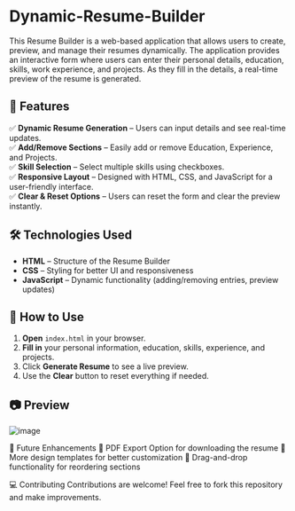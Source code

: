 # Dynamic-Resume-Builder
This Resume Builder is a web-based application that allows users to create, preview, and manage their resumes dynamically. The application provides an interactive form where users can enter their personal details, education, skills, work experience, and projects. As they fill in the details, a real-time preview of the resume is generated.

## 🚀 Features  
✅ **Dynamic Resume Generation** – Users can input details and see real-time updates.  
✅ **Add/Remove Sections** – Easily add or remove Education, Experience, and Projects.  
✅ **Skill Selection** – Select multiple skills using checkboxes.  
✅ **Responsive Layout** – Designed with HTML, CSS, and JavaScript for a user-friendly interface.  
✅ **Clear & Reset Options** – Users can reset the form and clear the preview instantly.  

## 🛠️ Technologies Used  
- **HTML** – Structure of the Resume Builder  
- **CSS** – Styling for better UI and responsiveness  
- **JavaScript** – Dynamic functionality (adding/removing entries, preview updates)  

## 📌 How to Use  
1. **Open** `index.html` in your browser.  
2. **Fill in** your personal information, education, skills, experience, and projects.  
3. Click **Generate Resume** to see a live preview.  
4. Use the **Clear** button to reset everything if needed.  

## 📷 Preview  
![image](https://github.com/user-attachments/assets/f7d05281-7c54-4359-8c6d-81e6422a527e)

📜 Future Enhancements
🔹 PDF Export Option for downloading the resume
🔹 More design templates for better customization
🔹 Drag-and-drop functionality for reordering sections

💻 Contributing
Contributions are welcome! Feel free to fork this repository and make improvements.
